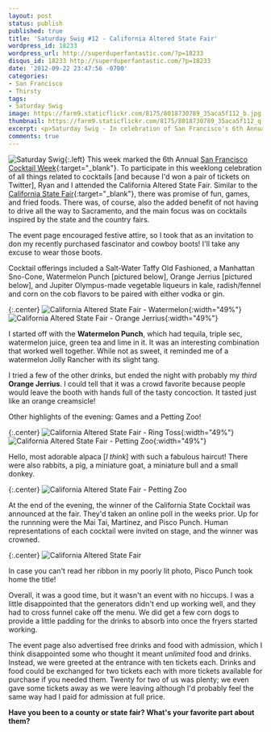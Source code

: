 ```yaml
---
layout: post
status: publish
published: true
title: 'Saturday Swig #12 - California Altered State Fair'
wordpress_id: 18233
wordpress_url: http://superduperfantastic.com/?p=18233
disqus_id: 18233 http://superduperfantastic.com/?p=18233
date: '2012-09-22 23:47:56 -0700'
categories:
- San Francisco
- Thirsty
tags:
- Saturday Swig
image: https://farm9.staticflickr.com/8175/8018730789_35aca5f112_b.jpg
thumbnail: https://farm9.staticflickr.com/8175/8018730789_35aca5f112_q.jpg
excerpt: <p>Saturday Swig - In celebration of San Francisco's 6th Annual Cocktail Week, we attended the California Altered State Fair by Jupiter Olympus.</p>
comments: true
---
```

![Saturday Swig](https://farm8.staticflickr.com/7240/7322171030_0166725d1c_o.png){:.left} This week marked the 6th Annual [San Francisco Cocktail Week](http://sfcocktailweek.com/ "SF Cocktail Week"){:target="_blank"}. To participate in this weeklong celebration of all things related to cocktails [and because I'd won a pair of tickets on Twitter], Ryan and I attended the California Altered State Fair. Similar to the [California State Fair](http://superduperfantastic.com/deep-fried-ambition/3961/ "Deep Fried Ambition"){:target="_blank"}, there was promise of fun, games, and fried foods. There was, of course, also the added benefit of not having to drive all the way to Sacramento, and the main focus was on cocktails inspired by the state and the country fairs.

The event page encouraged festive attire, so I took that as an invitation to don my recently purchased fascinator and cowboy boots! I'll take any excuse to wear those boots.

Cocktail offerings included a Salt-Water Taffy Old Fashioned, a Manhattan Sno-Cone, Watermelon Punch [pictured below], Orange Jerrius [pictured below], and Jupiter Olympus-made vegetable liqueurs in kale, radish/fennel and corn on the cob flavors to be paired with either vodka or gin.

{:.center}
![California Altered State Fair - Watermelon](https://farm9.staticflickr.com/8175/8018733718_97d4a67c58.jpg){:width="49%"} ![California Altered State Fair - Orange Jerrius](https://farm9.staticflickr.com/8437/8018734774_342d2887fb.jpg){:width="49%"}

I started off with the **Watermelon Punch**, which had tequila, triple sec, watermelon juice, green tea and lime in it. It was an interesting combination that worked well together. While not as sweet, it reminded me of a watermelon Jolly Rancher with its slight tang.

I tried a few of the other drinks, but ended the night with probably my _third_ **Orange Jerrius**. I could tell that it was a crowd favorite because people would leave the booth with hands full of the tasty concoction. It tasted just like an orange creamsicle!

Other highlights of the evening: Games and a Petting Zoo!

{:.center}
![California Altered State Fair - Ring Toss](https://farm9.staticflickr.com/8035/8018733458_3688129a44.jpg){:width="49%"} ![California Altered State Fair - Petting Zoo](https://farm9.staticflickr.com/8175/8018730789_35aca5f112.jpg){:width="49%"}

Hello, most adorable alpaca [_I think_] with such a fabulous haircut! There were also rabbits, a pig, a miniature goat, a miniature bull and a small donkey.

{:.center}
![California Altered State Fair - Petting Zoo](https://farm9.staticflickr.com/8040/8018735238_d340119b01_b.jpg)

At the end of the evening, the winner of the California State Cocktail was announced at the fair. They'd taken an online poll in the weeks prior. Up for the runnning were the Mai Tai, Martinez, and Pisco Punch. Human representations of each cocktail were invited on stage, and the winner was crowned.

{:.center}
![California Altered State Fair](https://farm9.staticflickr.com/8301/8018731563_8a6523f082_b.jpg)

In case you can't read her ribbon in my poorly lit photo, Pisco Punch took home the title!

Overall, it was a good time, but it wasn't an event with no hiccups. I was a little disappointed that the generators didn't end up working well, and they had to cross funnel cake off the menu. We did get a few corn dogs to provide a little padding for the drinks to absorb into once the fryers started working.

The event page also advertised free drinks and food with admission, which I think disappointed some who thought it meant _unlimited_ food and drinks. Instead, we were greeted at the entrance with ten tickets each. Drinks and food could be exchanged for two tickets each with more tickets available for purchase if you needed them. Twenty for two of us was plenty; we even gave some tickets away as we were leaving although I'd probably feel the same way had I paid for admission at full price.

**Have you been to a county or state fair? What's your favorite part about them?**